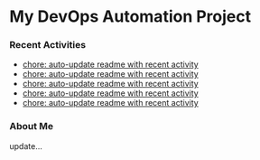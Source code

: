 # My DevOps Automation Project

### Recent Activities
<!-- activity:START -->
- [chore: auto-update readme with recent activity](https://github.com/kaigiii/mybowling-app/commit/f8516c5c473bf14b469873a00da502e58c39991a)
- [chore: auto-update readme with recent activity](https://github.com/kaigiii/mybowling-app/commit/5a0e7c2febd9c805a557b36f2b493f21c4efe525)
- [chore: auto-update readme with recent activity](https://github.com/kaigiii/mybowling-app/commit/eaa82a60e4083f346abd616ee367f738cf32a17a)
- [chore: auto-update readme with recent activity](https://github.com/kaigiii/mybowling-app/commit/4d7483099f652ce6b4e1a612f1444b2b9720b212)
- [chore: auto-update readme with recent activity](https://github.com/kaigiii/mybowling-app/commit/15deb13e2de27b72340158791f50216678ad37c9)
<!-- activity:END -->

### About Me
<!-- MYLINKS:START -->
<!-- MYLINKS:END -->

update...
